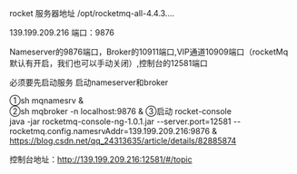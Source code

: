 rocket 
服务器地址 /opt/rocketmq-all-4.4.3....

139.199.209.216
端口：9876

Nameserver的9876端口，Broker的10911端口,VIP通道10909端口（rocketMq默认有开启，我们也可以手动关闭）,控制台的12581端口

必须要先启动服务  启动nameserver和broker

①sh mqnamesrv &  
②sh mqbroker -n localhost:9876 &
③启动 rocket-console   
java -jar rocketmq-console-ng-1.0.1.jar --server.port=12581 --rocketmq.config.namesrvAddr=139.199.209.216:9876 &
https://blog.csdn.net/qq_24313635/article/details/82885874

控制台地址：http://139.199.209.216:12581/#/topic